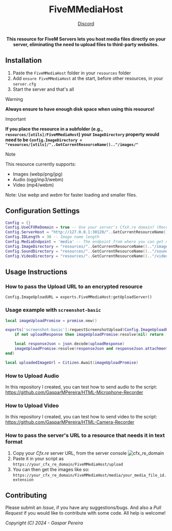 <h1 align='center'><strong>FiveMMediaHost</strong></h1>
<div align='center'><a href='https://discord.com/invite/4GV6a335ae'>Discord</a><br><br><p><b>This resource for FiveM Servers lets you host media files directly on your server, eliminating the need to upload files to third-party websites.</b></p></div>

## Installation

1. Paste the `FiveMMediaHost` folder in your `resources` folder
2. Add `ensure FiveMMediaHost` at the start, before other resources, in your `server.cfg`
3. Start the server and that's all

> [!WARNING]
> **Always ensure to have enough disk space when using this resource!**

> [!IMPORTANT]
> **If you place the resource in a subfolder (e.g., `resources/[utils]/FiveMMediaHost`) your `ImageDirectory` property would need to be `Config.ImageDirectory = "resources/[utils]/"..GetCurrentResourceName().."/images/"`**

> [!NOTE]
> This resource currently supports:
>
> - Images (webp/png/jpg)
> - Audio (ogg/mp3/webm)
> - Video (mp4/webm)
>
> Note: Use _webp_ and _webm_ for faster loading and smaller files.

## Configuration Settings

```lua
Config = {}
Config.UseCFXReDomain = true -- Use your server's CfxX.re domain? (Recommended true)
Config.ServerHost = "http://127.0.0.1:30120/"..GetCurrentResourceName() -- Or you can replace it with your custom domain name/IP address
Config.IDLength = 30 -- Image name length
Config.MediaEndpoint = 'media' -- The endpoint from where you can get media files
Config.ImageDirectory = "resources/"..GetCurrentResourceName().."/images/"
Config.SoundDirectory = "resources/"..GetCurrentResourceName().."/sounds/"
Config.VideoDirectory = "resources/"..GetCurrentResourceName().."/videos/"
```

## Usage Instructions

### How to pass the Upload URL to an encrypted resource

`Config.ImageUploadURL = exports.FiveMMediaHost:getUploadServer()`

### Usage example with `screenshot-basic`

```lua
local imageUploadPromise = promise.new()

exports['screenshot-basic']:requestScreenshotUpload(Config.ImageUploadURL, 'image', { ['encoding'] = 'webp' }, function(uploadResponse) 
    if not uploadResponse then imageUploadPromise:resolve(nil) return

    local responseJson = json.decode(uploadResponse) 
    imageUploadPromise:resolve(responseJson and responseJson.attachments[1].proxy_url) 
end)

local uploadedImageUrl = Citizen.Await(imageUploadPromise)
```

### How to Upload Audio

In this repository I created, you can test how to send audio to the script:
<https://github.com/GasparMPereira/HTML-Microphone-Recorder>

### How to Upload Video

In this repository I created, you can test how to send video to the script:
<https://github.com/GasparMPereira/HTML-Camera-Recorder>

### How to pass the server's URL to a resource that needs it in text format

1. Copy your _Cfx.re_ server URL, from the server console
![cfx_re_domain](https://github.com/GasparMPereira/FiveMMediaHost/assets/71574610/e40eacfa-680c-4e6e-a3fa-e4759bae2025)
2. Paste it in your script as `https://your_cfx_re_domain/FiveMMediaHost/upload`
3. You can then get the images like so: `https://your_cfx_re_domain/FiveMMediaHost/media/your_media_file_id.extension`

## Contributing

Please submit an _Issue_, if you have any suggestions/bugs. And also a _Pull Request_ if you would like to contribute with some code.
All help is welcome!

_Copyright (C) 2024 - Gaspar Pereira_
